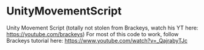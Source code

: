 # UnityMovementScript
Unity Movement Script (totally not stolen from Brackeys, watch his YT here: https://youtube.com/brackeys)
For most of this code to work, follow Brackeys tutorial here: https://www.youtube.com/watch?v=_QajrabyTJc
